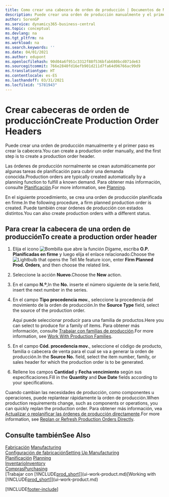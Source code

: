```yaml
---
title: Como crear una cabecera de orden de producción | Documentos de Microsoft
description: Puede crear una orden de producción manualmente y el primer paso es crear la cabecera.
author: SorenGP
ms.service: dynamics365-business-central
ms.topic: conceptual
ms.devlang: na
ms.tgt_pltfrm: na
ms.workload: na
ms.search.keywords: ''
ms.date: 04/01/2021
ms.author: edupont
ms.openlocfilehash: 90d04a6f951c3312f88f536bfab680bcd071de63
ms.sourcegitcommit: 766e2840fd16efb901d211d7fa64d96766ac99d9
ms.translationtype: HT
ms.contentlocale: es-ES
ms.lasthandoff: 03/31/2021
ms.locfileid: "5781943"
---
```

# <a name="create-production-order-headers"></a><span data-ttu-id="6ea08-103">Crear cabeceras de orden de producción</span><span class="sxs-lookup"><span data-stu-id="6ea08-103">Create Production Order Headers</span></span>
<span data-ttu-id="6ea08-104">Puede crear una orden de producción manualmente y el primer paso es crear la cabecera.</span><span class="sxs-lookup"><span data-stu-id="6ea08-104">You can create a production order manually, and the first step is to create a production order header.</span></span>

<span data-ttu-id="6ea08-105">Las órdenes de producción normalmente se crean automáticamente por algunas tareas de planificación para cubrir una demanda conocida.</span><span class="sxs-lookup"><span data-stu-id="6ea08-105">Production orders are typically created automatically by a planning function to fulfill a known demand.</span></span> <span data-ttu-id="6ea08-106">Para obtener más información, consulte [Planificación](production-planning.md).</span><span class="sxs-lookup"><span data-stu-id="6ea08-106">For more information, see [Planning](production-planning.md).</span></span>   

<span data-ttu-id="6ea08-107">En el siguiente procedimiento, se crea una orden de producción planificada en firme.</span><span class="sxs-lookup"><span data-stu-id="6ea08-107">In the following procedure, a firm planned production order is created.</span></span> <span data-ttu-id="6ea08-108">Puede también crear órdenes de producción con estados distintos.</span><span class="sxs-lookup"><span data-stu-id="6ea08-108">You can also create production orders with a different status.</span></span>  

## <a name="to-create-a-production-order-header"></a><span data-ttu-id="6ea08-109">Para crear la cabecera de una orden de producción</span><span class="sxs-lookup"><span data-stu-id="6ea08-109">To create a production order header</span></span>  
1.  <span data-ttu-id="6ea08-110">Elija el icono ![Bombilla que abre la función Dígame](media/ui-search/search_small.png "Dígame qué desea hacer"), escriba **O.P. Planificadas en firme** y luego elija el enlace relacionado.</span><span class="sxs-lookup"><span data-stu-id="6ea08-110">Choose the ![Lightbulb that opens the Tell Me feature](media/ui-search/search_small.png "Tell me what you want to do") icon, enter **Firm Planned Prod. Orders**, and then choose the related link.</span></span>  
2.  <span data-ttu-id="6ea08-111">Seleccione la acción **Nuevo**.</span><span class="sxs-lookup"><span data-stu-id="6ea08-111">Choose the **New** action.</span></span>  
3.  <span data-ttu-id="6ea08-112">En el campo **N.º**,</span><span class="sxs-lookup"><span data-stu-id="6ea08-112">In the **No.**</span></span> <span data-ttu-id="6ea08-113">inserte el número siguiente de la serie.</span><span class="sxs-lookup"><span data-stu-id="6ea08-113">field, insert the next number in the series.</span></span>  
4.  <span data-ttu-id="6ea08-114">En el campo **Tipo procedencia mov.**, seleccione la procedencia del movimiento de la orden de producción.</span><span class="sxs-lookup"><span data-stu-id="6ea08-114">In the **Source Type** field, select the source of the production order.</span></span>

    <span data-ttu-id="6ea08-115">Aquí puede seleccionar producir para una familia de productos.</span><span class="sxs-lookup"><span data-stu-id="6ea08-115">Here you can select to produce for a family of items.</span></span> <span data-ttu-id="6ea08-116">Para obtener más información, consulte [Trabajar con familias de producción](production-how-work-family.md).</span><span class="sxs-lookup"><span data-stu-id="6ea08-116">For more information, see [Work With Production Families](production-how-work-family.md).</span></span>
5.  <span data-ttu-id="6ea08-117">En el campo **Cód. procedencia mov.**, seleccione el código de producto, familia o cabecera de venta para el cual se va a generar la orden de producción.</span><span class="sxs-lookup"><span data-stu-id="6ea08-117">In the **Source No.** field, select the item number, family, or sales header for which the production order is to be generated.</span></span>  
6.  <span data-ttu-id="6ea08-118">Rellene los campos **Cantidad** y **Fecha vencimiento** según sus especificaciones.</span><span class="sxs-lookup"><span data-stu-id="6ea08-118">Fill in the **Quantity** and **Due Date** fields according to your specifications.</span></span>  

<span data-ttu-id="6ea08-119">Cuando cambian las necesidades de producción, como componentes u operaciones, puede replantear rápidamente la orden de producción.</span><span class="sxs-lookup"><span data-stu-id="6ea08-119">When production requirements change, such as components or operations, you can quickly replan the production order.</span></span> <span data-ttu-id="6ea08-120">Para obtener más información, vea [Actualizar o replanificar las órdenes de producción directamente](production-how-to-replan-refresh-production-orders.md).</span><span class="sxs-lookup"><span data-stu-id="6ea08-120">For more information, see [Replan or Refresh Production Orders Directly](production-how-to-replan-refresh-production-orders.md).</span></span> 

## <a name="see-also"></a><span data-ttu-id="6ea08-121">Consulte también</span><span class="sxs-lookup"><span data-stu-id="6ea08-121">See Also</span></span>  
<span data-ttu-id="6ea08-122">[Fabricación](production-manage-manufacturing.md)  </span><span class="sxs-lookup"><span data-stu-id="6ea08-122">[Manufacturing](production-manage-manufacturing.md)  </span></span>  
[<span data-ttu-id="6ea08-123">Configuración de fabricación</span><span class="sxs-lookup"><span data-stu-id="6ea08-123">Setting Up Manufacturing</span></span>](production-configure-production-processes.md)  
<span data-ttu-id="6ea08-124">[Planificación](production-planning.md)    </span><span class="sxs-lookup"><span data-stu-id="6ea08-124">[Planning](production-planning.md)    </span></span>  
[<span data-ttu-id="6ea08-125">Inventario</span><span class="sxs-lookup"><span data-stu-id="6ea08-125">Inventory</span></span>](inventory-manage-inventory.md)  
[<span data-ttu-id="6ea08-126">Compras</span><span class="sxs-lookup"><span data-stu-id="6ea08-126">Purchasing</span></span>](purchasing-manage-purchasing.md)  
<span data-ttu-id="6ea08-127">[Trabajar con [!INCLUDE[prod_short](includes/prod_short.md)]](ui-work-product.md)</span><span class="sxs-lookup"><span data-stu-id="6ea08-127">[Working with [!INCLUDE[prod_short](includes/prod_short.md)]](ui-work-product.md)</span></span>


[!INCLUDE[footer-include](includes/footer-banner.md)]